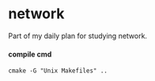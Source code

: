 # network

Part of my daily plan for studying network.

#### compile cmd
 `cmake -G "Unix Makefiles" ..`